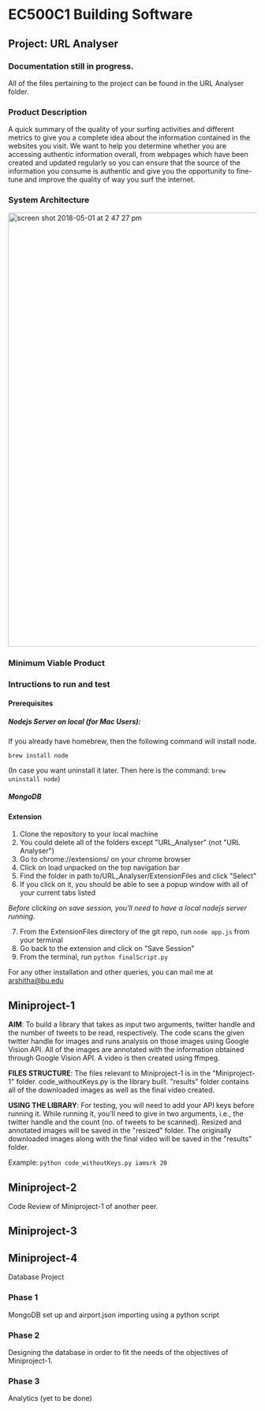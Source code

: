 # EC500C1 Building Software

## Project: URL Analyser
### Documentation still in progress. 
All of the files pertaining to the project can be found in the URL Analyser folder. 

### Product Description

A quick summary of the quality of your surfing activities and different metrics to give you a complete idea about the information contained in the websites you visit. We want to help you determine whether you are accessing authentic information overall, from webpages which have been created and updated regularly so you can ensure that the source of the information you consume is authentic and give you the opportunity to fine-tune and improve the quality of way you surf the internet.

### System Architecture

<img width="880" alt="screen shot 2018-05-01 at 2 47 27 pm" src="https://user-images.githubusercontent.com/10297203/39487909-a549289a-4d4e-11e8-90ba-0905f66fa456.png">

### Minimum Viable Product

### Intructions to run and test 

#### Prerequisites
##### Nodejs Server on local (for Mac Users):

If you already have homebrew, then the following command will install node. 

```brew install node```

(In case you want uninstall it later. Then here is the command: ```brew uninstall node```)

##### MongoDB 

#### Extension 
1. Clone the repository to your local machine
2. You could delete all of the folders except "URL_Analyser" (not "URL Analyser")
3. Go to chrome://extensions/ on your chrome browser
4. Click on load unpacked on the top navigation bar
5. Find the folder in path to/URL_Analyser/ExtensionFiles and click "Select"
6. If you click on it, you should be able to see a popup window with all of your current tabs listed

*Before clicking on save session, you'll need to have a local nodejs server running.*

7. From the ExtensionFiles directory of the git repo, run ```node app.js``` from your terminal
8. Go back to the extension and click on "Save Session"
9. From the terminal, run ```python finalScript.py```

For any other installation and other queries, you can mail me at arshitha@bu.edu

## Miniproject-1

**AIM**: To build a library that takes as input two arguments, twitter handle and the number of tweets to be read, respectively. The code scans the given twitter handle for images and runs analysis on those images using Google Vision API. All of the images are annotated with the information obtained through Google Vision API. A video is then created using ffmpeg.

**FILES STRUCTURE**: The files relevant to Miniproject-1 is in the "Miniproject-1" folder. code_withoutKeys.py is the library built. "results" folder contains all of the downloaded images as well as the final video created. 

**USING THE LIBRARY**: For testing, you will need to add your API keys before running it. While running it, you'll need to give in two arguments, i.e., the twitter handle and the count (no. of tweets to be scanned). Resized and annotated images will be saved in the "resized" folder. The originally downloaded images along with the final video will be saved in the "results" folder.

Example: ```python code_withoutKeys.py iamsrk 20```

## Miniproject-2
Code Review of Miniproject-1 of another peer. 


## Miniproject-3



## Miniproject-4
Database Project 

### Phase 1
MongoDB set up and airport.json importing using a python script

### Phase 2
Designing the database in order to fit the needs of the objectives of Miniproject-1. 

### Phase 3
Analytics (yet to be done)
